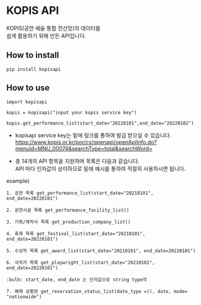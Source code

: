 # KOPIS API
KOPIS(공연 예술 통합 전산망)의 데이터를  
쉽게 활용하기 위해 만든 API입니다.  


## How to install
`pip install kopisapi`


## How to use

```  
import kopisapi

kopis = kopisapi("input your kopis service key")

kopis.get_performance_list(start_date="20220101",end_date="20220102")

```  
- kopisapi service key는 밑에 링크를 통하여 발급 받으실 수 있습니다.   
https://www.kopis.or.kr/por/cs/openapi/openApiInfo.do?menuId=MNU_00074&searchType=total&searchWord=  

- 총 14개의 API 항목을 지원하며 목록은 다음과 같습니다.  
API 마다 인자값이 상이하므로 밑에 예시를 통하여 적절히 사용하시면 됩니다.


example)
```
1. 공연 목록 get_performance_list(start_date="20210101", end_date=20220101")
  
2. 공연시설 목록 get_performance_facility_list()
  
3. 기획/제작사 목록 get_production_company_list()

4. 축제 목록 get_festival_list(start_date="20210101", end_date=20220101")

5. 수상작 목록 get_award_list(start_date="20210101", end_date=20220101")

6. 극작가 목록 get_playwright_list(start_date="20210101", end_date=20220101")

:bulb: start_date, end_date 는 인자값으로 string type의 

7. 예매 상황판 get_reservation_status_list(date_type =(), date, mode= "nationwide")
```


